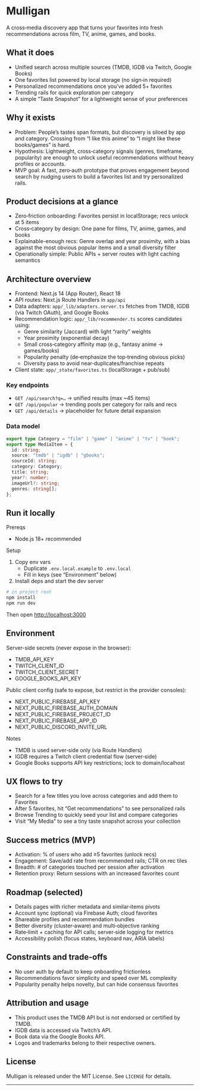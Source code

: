 # Mulligan

A cross‑media discovery app that turns your favorites into fresh recommendations across film, TV, anime, games, and books.

## What it does

- Unified search across multiple sources (TMDB, IGDB via Twitch, Google Books)
- One favorites list powered by local storage (no sign‑in required)
- Personalized recommendations once you’ve added 5+ favorites
- Trending rails for quick exploration per category
- A simple “Taste Snapshot” for a lightweight sense of your preferences

## Why it exists

- Problem: People’s tastes span formats, but discovery is siloed by app and category. Crossing from “I like this anime” to “I might like these books/games” is hard.
- Hypothesis: Lightweight, cross‑category signals (genres, timeframe, popularity) are enough to unlock useful recommendations without heavy profiles or accounts.
- MVP goal: A fast, zero‑auth prototype that proves engagement beyond search by nudging users to build a favorites list and try personalized rails.

## Product decisions at a glance

- Zero‑friction onboarding: Favorites persist in localStorage; recs unlock at 5 items
- Cross‑category by design: One pane for films, TV, anime, games, and books
- Explainable-enough recs: Genre overlap and year proximity, with a bias against the most obvious popular items and a small diversity filter
- Operationally simple: Public APIs + server routes with light caching semantics

## Architecture overview

- Frontend: Next.js 14 (App Router), React 18
- API routes: Next.js Route Handlers in `app/api`
- Data adapters: `app/_lib/adapters.server.ts` fetches from TMDB, IGDB (via Twitch OAuth), and Google Books
- Recommendation logic: `app/_lib/recommender.ts` scores candidates using:
  - Genre similarity (Jaccard) with light “rarity” weights
  - Year proximity (exponential decay)
  - Small cross‑category affinity map (e.g., fantasy anime → games/books)
  - Popularity penalty (de‑emphasize the top‑trending obvious picks)
  - Diversity pass to avoid near‑duplicates/franchise repeats
- Client state: `app/_state/favorites.ts` (localStorage + pub/sub)

### Key endpoints

- `GET /api/search?q=…` → unified results (max ~45 items)
- `GET /api/popular` → trending pools per category for rails and recs
- `GET /api/details` → placeholder for future detail expansion

### Data model

```ts
export type Category = "film" | "game" | "anime" | "tv" | "book";
export type MediaItem = {
  id: string;
  source: "tmdb" | "igdb" | "gbooks";
  sourceId: string;
  category: Category;
  title: string;
  year?: number;
  imageUrl?: string;
  genres: string[];
};
```

## Run it locally

Prereqs

- Node.js 18+ recommended


Setup

1) Copy env vars
   - Duplicate `.env.local.example` to `.env.local`
   - Fill in keys (see “Environment” below)
2) Install deps and start the dev server

```powershell
# in project root
npm install
npm run dev
```

Then open <http://localhost:3000>

## Environment

Server-side secrets (never expose in the browser):

- TMDB_API_KEY
- TWITCH_CLIENT_ID
- TWITCH_CLIENT_SECRET
- GOOGLE_BOOKS_API_KEY

Public client config (safe to expose, but restrict in the provider consoles):

- NEXT_PUBLIC_FIREBASE_API_KEY
- NEXT_PUBLIC_FIREBASE_AUTH_DOMAIN
- NEXT_PUBLIC_FIREBASE_PROJECT_ID
- NEXT_PUBLIC_FIREBASE_APP_ID
- NEXT_PUBLIC_DISCORD_INVITE_URL

Notes

- TMDB is used server‑side only (via Route Handlers)
- IGDB requires a Twitch client credential flow (server‑side)
- Google Books supports API key restrictions; lock to domain/localhost

## UX flows to try

- Search for a few titles you love across categories and add them to Favorites
- After 5 favorites, hit “Get recommendations” to see personalized rails
- Browse Trending to quickly seed your list and compare categories
- Visit “My Media” to see a tiny taste snapshot across your collection

## Success metrics (MVP)

- Activation: % of users who add ≥5 favorites (unlock recs)
- Engagement: Save/add rate from recommended rails; CTR on rec tiles
- Breadth: # of categories touched per session after activation
- Retention proxy: Return sessions with an increased favorites count

## Roadmap (selected)

- Details pages with richer metadata and similar‑items pivots
- Account sync (optional) via Firebase Auth; cloud favorites
- Shareable profiles and recommendation bundles
- Better diversity (cluster‑aware) and multi‑objective ranking
- Rate‑limit + caching for API calls; server‑side logging for metrics
- Accessibility polish (focus states, keyboard nav, ARIA labels)

## Constraints and trade‑offs

- No user auth by default to keep onboarding frictionless
- Recommendations favor simplicity and speed over ML complexity
- Popularity penalty helps novelty, but can hide consensus favorites

## Attribution and usage

- This product uses the TMDB API but is not endorsed or certified by TMDB.
- IGDB data is accessed via Twitch’s API.
- Book data via the Google Books API.
- Logos and trademarks belong to their respective owners.

## License

Mulligan is released under the MIT License. See `LICENSE` for details.

---